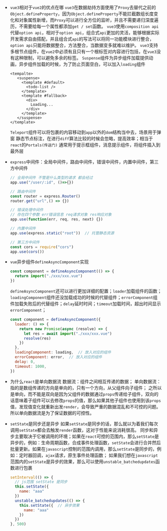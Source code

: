 * `vue3`相对于`vue2`的优点在哪
  `vue3`在数据劫持方面使用了`Proxy`去替代之前的`Object.defineProperty`，因为`Object.defineProperty`不能拦截数组长度变化和对象属性新增，而`Proxy`可以进行全方位的监听，并且不需要递归深度遍历，不需要给每一个属性都添加`get / set`函数。
  `vue3`使用`composition api`代替`option api`，相对于`option api`，组合式`api`更加的灵活，能够根据实际开发需求自由搭配，并且组合式`api`的写法可以将同一功能模块进行整合，`option api`只能将数据整合，方法整合，当数据变多就难以维护。 
  `vue3`支持多根节点组件，在`vue2`中必须有且只有一个根标签对内容进行包括，在`vue3`没有这种限制，可以避免多余的标签。
  `Suspense`组件为异步组件加载提供动画，异步组件加载的时候，为了防止页面空白，可以加入`loading`组件

  ```vue
  <tempalte>
     <suspense>
       <template #default>
         <todo-list />
       </template>
       <template #fallback>
         <div>
           Loading...
         </div>
       </template>
     </suspense>
  </template>
  ```

  `Teleport`组件可以将包裹的内容移动到`app`以外的`dom`结构当中去，场景用于弹窗
  静态节点标注，在进行`diff`算法比较的时候会忽略，提高效率；相当于`react`的`Portals(传送门)`
  通常用于提示框组件，消息提示组件，将组件插入到最外层
  
* `express`中间件：全局中间件，路由中间件，错误中间件，内置中间件，第三方中间件

  ```javascript
  // 全局中间件 不管是什么类型的请求 都会经过
  app.use("/user/:id", ()=>{})
  
  // 路由中间件
  const router = express.Router()
  router.get("url",() => {})
  
  // 错误处理中间件
  // 存在四个参数 err错误信息 req请求对象 res响应对象
  app.use(function(err, req, res, next) {})
  
  // 内置中间件
  app.use(express.static("root"))  // 托管静态资源
  
  // 第三方中间件
  const cors = require("cors")
  app.use(cors())
  ```

* `vue`异步组件`defineAsyncComponent`实现

  ```javascript
  const component = defineAsyncComponent(() => {
    return import("./xxx/xxx.vue")
  })
  ```

  `defineAsyncComponent`还可以进行更加详细的配置；`loader`加载组件的函数；`loadingComponent`组件还没加载成功的时候的代替组件；`errorComponent`组件加载失败后的代替组件；`delay`延时时间；`timeout`加载时间，超出时间显示`errorComponent`；

  ```javascript
  const component = defineAsyncComponent({
    loader: () => {
      return new Promise(async (resolve) => {
        let res = await import("./xxx/xxx.vue")
        resolve(res)
      })
    },
    loadingComponent: loading,  // 放入对应的组件
    errorComponent: error,  // 放入对应的组件
    delay: 0,
    timeout: 1000,
  })
  ```

* 为什么`react`是单向数据流
  数据流：组件之间相互传递的数据；
  单向数据流：指的是数组传递的方向是单向的，只有一个方向，从父组件向子组件；
  之所以是单向，而不能是双向是因为父组件的数据通过`props`传递给子组件，双向的话意味着子组件可以去修改`props`的值，那么如果其他子组件也使用到该`props`值，发现值变化就重新出发`render`，会导致严重的数据混乱和不可控的问题。
  所以单向数据流是为了保证数据的可控性。

* `setState`是同步还是异步
  如果`setState`是同步的话，那么就以为着我们每次调用`setState`都会去触发`render`函数，这对于性能来说消耗很高。
  同步和异步主要取决于它被调用的环境；如果在`react`可控的范围内，那么`setState`是异步的，例如：生命周期函数，合成事件处理函数，`setState`会进行合并然后批量更新。如果在`javascript`控制的范围内调用，那么`setState`是同步的，例如：定时器回调，`ajax`请求，原生事件处理函数；
  如果我们想在`javascript`范围内的`setState`是异步的效果，那么可以使用`unstable_batchedupdates`函数进行包裹

  ```javascript
  setInterval(() => {
    // js范围 setState 是同步
    this.setState({
      name: "aaa"
    })
    unstable_batchedupdates(() => {
      this.setState({  // 异步效果
        name: "aaa"
      })
    })
  }, 500)
  ```

  